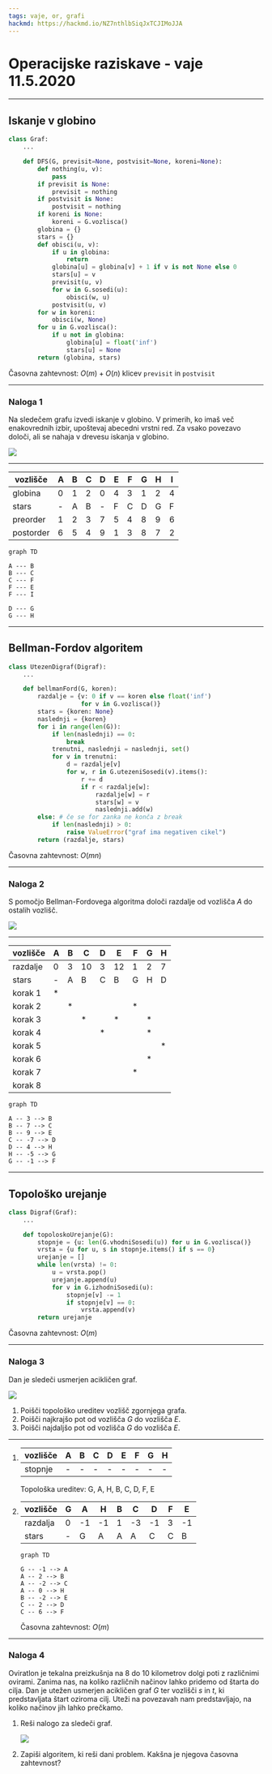 ```yaml
---
tags: vaje, or, grafi
hackmd: https://hackmd.io/NZ7nthlbSiqJxTCJIMoJJA
---
```

# Operacijske raziskave - vaje 11.5.2020

---

## Iskanje v globino

```python
class Graf:
    ...

    def DFS(G, previsit=None, postvisit=None, koreni=None):
        def nothing(u, v):
            pass
        if previsit is None:
            previsit = nothing
        if postvisit is None:
            postvisit = nothing
        if koreni is None:
            koreni = G.vozlisca()
        globina = {}
        stars = {}
        def obisci(u, v):
            if u in globina:
                return
            globina[u] = globina[v] + 1 if v is not None else 0
            stars[u] = v
            previsit(u, v)
            for w in G.sosedi(u):
                obisci(w, u)
            postvisit(u, v)
        for w in koreni:
            obisci(w, None)
        for u in G.vozlisca():
            if u not in globina:
                globina[u] = float('inf')
                stars[u] = None
        return (globina, stars)
```

Časovna zahtevnost: $O(m) + O(n)$ klicev `previsit` in `postvisit`

---

### Naloga 1

Na sledečem grafu izvedi iskanje v globino. V primerih, ko imaš več enakovrednih izbir, upoštevaj abecedni vrstni red. Za vsako povezavo določi, ali se nahaja v drevesu iskanja v globino.

![](https://jaanos.github.io/operacijske-raziskave/zapiski/2020/2020-05-11/graf1.png)

----

| vozlišče  | A | B | C | D | E | F | G | H | I |
| --------- | - | - | - | - | - | - | - | - | - |
| globina   | 0 | 1 | 2 | 0 | 4 | 3 | 1 | 2 | 4 |
| stars     | - | A | B | - | F | C | D | G | F |
| preorder  | 1 | 2 | 3 | 7 | 5 | 4 | 8 | 9 | 6 |
| postorder | 6 | 5 | 4 | 9 | 1 | 3 | 8 | 7 | 2 |

```mermaid
graph TD

A --- B
B --- C
C --- F
F --- E
F --- I

D --- G
G --- H
```
 
---

## Bellman-Fordov algoritem

```python
class UtezenDigraf(Digraf):
    ...

    def bellmanFord(G, koren):
        razdalje = {v: 0 if v == koren else float('inf')
                    for v in G.vozlisca()}
        stars = {koren: None}
        naslednji = {koren}
        for i in range(len(G)):
            if len(naslednji) == 0:
                break
            trenutni, naslednji = naslednji, set()
            for v in trenutni:
                d = razdalje[v]
                for w, r in G.utezeniSosedi(v).items():
                    r += d
                    if r < razdalje[w]:
                        razdalje[w] = r
                        stars[w] = v
                        naslednji.add(w)
        else: # če se for zanka ne konča z break
            if len(naslednji) > 0:
                raise ValueError("graf ima negativen cikel")
        return (razdalje, stars)
```

Časovna zahtevnost: $O(mn)$

---

### Naloga 2

S pomočjo Bellman-Fordovega algoritma določi razdalje od vozlišča $A$ do ostalih vozlišč.

![](https://jaanos.github.io/operacijske-raziskave/zapiski/2020/2020-05-11/graf2.png)

----

| vozlišče  | A | B | C  | D | E  | F | G  | H |
| --------- | - | - | -- | - | -- | - | -- | - |
| razdalje  | 0 | 3 | 10 | 3 | 12 | 1 | 2  | 7 |
| stars     | - | A | B  | C | B  | G | H  | D |
| korak 1   | * |   |    |   |    |   |    |   |
| korak 2   |   | * |    |   |    | * |    |   |
| korak 3   |   |   | *  |   | *  |   | *  |   |
| korak 4   |   |   |    | * |    |   | *  |   |
| korak 5   |   |   |    |   |    |   |    | * |
| korak 6   |   |   |    |   |    |   | *  |   |
| korak 7   |   |   |    |   |    | * |    |   |
| korak 8   |   |   |    |   |    |   |    |   |

```mermaid
graph TD

A -- 3 --> B
B -- 7 --> C
B -- 9 --> E
C -- -7 --> D
D -- 4 --> H
H -- -5 --> G
G -- -1 --> F
```

---

## Topološko urejanje

```python
class Digraf(Graf):
    ...

    def topoloskoUrejanje(G):
        stopnje = {u: len(G.vhodniSosedi(u)) for u in G.vozlisca()}
        vrsta = {u for u, s in stopnje.items() if s == 0}
        urejanje = []
        while len(vrsta) != 0:
            u = vrsta.pop()
            urejanje.append(u)
            for v in G.izhodniSosedi(u):
                stopnje[v] -= 1
                if stopnje[v] == 0:
                    vrsta.append(v)
        return urejanje
```

Časovna zahtevnost: $O(m)$

---

### Naloga 3

Dan je sledeči usmerjen acikličen graf.

![](https://jaanos.github.io/operacijske-raziskave/zapiski/2020/2020-05-11/graf3.png)

1. Poišči topološko ureditev vozlišč zgornjega grafa.
2. Poišči najkrajšo pot od vozlišča $G$ do vozlišča $E$.
3. Poišči najdaljšo pot od vozlišča $G$ do vozlišča $E$.

----

1. | vozlišče | A | B | C | D | E | F | G | H |
   | -------- | - | - | - | - | - | - | - | - |
   | stopnje  | - | - | - | - | - | - | - | - |

   Topološka ureditev: G, A, H, B, C, D, F, E

2. | vozlišče | G | A  | H  | B | C  | D  | F | E  |
   | -------- | - | -- | -- | - | -- | -- | - | -- |
   | razdalja | 0 | -1 | -1 | 1 | -3 | -1 | 3 | -1 |
   | stars    | - | G  | A  | A | A  | C  | C | B  |

   ```mermaid
   graph TD

   G -- -1 --> A
   A -- 2 --> B
   A -- -2 --> C
   A -- 0 --> H
   B -- -2 --> E
   C -- 2 --> D
   C -- 6 --> F
   ```

   Časovna zahtevnost: $O(m)$

---

### Naloga 4

Oviratlon je tekalna preizkušnja na 8 do 10 kilometrov dolgi poti z različnimi ovirami. Zanima nas, na koliko različnih načinov lahko pridemo od štarta do cilja. Dan je utežen usmerjen acikličen graf $G$ ter vozlišči $s$ in $t$, ki predstavljata štart oziroma cilj. Uteži na povezavah nam predstavljajo, na koliko načinov jih lahko prečkamo.

1. Reši nalogo za sledeči graf.

   ![](https://jaanos.github.io/operacijske-raziskave/zapiski/2020/2020-05-11/graf4.png)

2. Zapiši algoritem, ki reši dani problem. Kakšna je njegova časovna zahtevnost?

